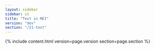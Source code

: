 ```yaml
---
layout: sidebar
sidebar: s1
title: "Text in MEI"
version: "dev"
section: "/21-text"
---
```

{% include content.html version=page.version section=page.section %}